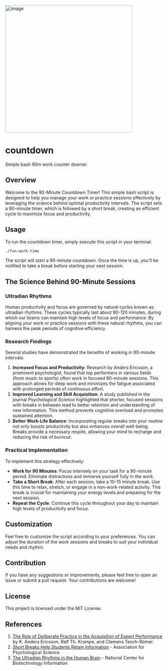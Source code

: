 <img width="405" alt="image" src="https://github.com/samjcombs/countdown/assets/104232548/fff18518-253f-46a0-b552-61e32d80c2e3">

# countdown
Simple bash 90m work counter downer.

## Overview

Welcome to the 90-Minute Countdown Timer! This simple bash script is designed to help you manage your work or practice sessions effectively by leveraging the science behind optimal productivity intervals. The script sets a 90-minute timer, which is followed by a short break, creating an efficient cycle to maximize focus and productivity.

## Usage

To run the countdown timer, simply execute this script in your terminal:

```bash
./fun-work-time
```

The script will start a 90-minute countdown. Once the time is up, you'll be notified to take a break before starting your next session.

## The Science Behind 90-Minute Sessions

### Ultradian Rhythms

Human productivity and focus are governed by natural cycles known as ultradian rhythms. These cycles typically last about 90-120 minutes, during which our brains can maintain high levels of focus and performance. By aligning your work or practice sessions with these natural rhythms, you can harness the peak periods of cognitive efficiency.

### Research Findings

Several studies have demonstrated the benefits of working in 90-minute intervals:

1. **Increased Focus and Productivity**: Research by Anders Ericsson, a prominent psychologist, found that top performers in various fields (from music to sports) often work in focused 90-minute sessions. This approach allows for deep work and minimizes the fatigue associated with prolonged periods of continuous effort.
2. **Improved Learning and Skill Acquisition**: A study published in the journal *Psychological Science* highlighted that shorter, focused sessions with breaks in between lead to better retention and understanding of new information. This method prevents cognitive overload and promotes sustained attention.
3. **Better Work-Life Balance**: Incorporating regular breaks into your routine not only boosts productivity but also enhances overall well-being. Breaks provide a necessary respite, allowing your mind to recharge and reducing the risk of burnout.

### Practical Implementation

To implement this strategy effectively:

* **Work for 90 Minutes**: Focus intensely on your task for a 90-minute period. Eliminate distractions and immerse yourself fully in the work.
* **Take a Short Break**: After each session, take a 10-15 minute break. Use this time to relax, stretch, or engage in a non-work-related activity. This break is crucial for maintaining your energy levels and preparing for the next session.
* **Repeat the Cycle**: Continue this cycle throughout your day to maintain high levels of productivity and focus.

## Customization

Feel free to customize the script according to your preferences. You can adjust the duration of the work sessions and breaks to suit your individual needs and rhythm.

## Contribution

If you have any suggestions or improvements, please feel free to open an issue or submit a pull request. Your contributions are welcome!

## License

This project is licensed under the MIT License.

## References

1. [The Role of Deliberate Practice in the Acquisition of Expert Performance](https://projects.ict.usc.edu/itw/gel/EricssonDeliberatePracticePR93.pdf) by K. Anders Ericsson, Ralf Th. Krampe, and Clemens Tesch-Römer.
2. [Short Breaks Help Students Retain Information](https://www.psychologicalscience.org/news/releases/take-a-break-boost-your-learning) - Association for Psychological Science.
3. [The Ultradian Rhythms in the Human Brain](https://www.ncbi.nlm.nih.gov/pmc/articles/PMC3296190/) - National Center for Biotechnology Information.

